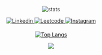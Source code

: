 
<div align="center">

  ![stats](https://github-readme-stats.vercel.app/api?username=udaypatel1&show_icons=true&count_private=true&rank_icon=github&theme=cobalt&hide=issues,contribs)
    
  <a href="https://www.linkedin.com/in/uday3patel/">
    <img
      alt="Linkedin"
      src="https://img.shields.io/badge/LinkedIn-0077B5?style=for-the-badge&logo=linkedin&logoColor=white"
    />
  </a>
  
  <a href="https://leetcode.com/u/uday3patel/">
    <img
      alt="Leetcode"
      src="https://img.shields.io/badge/-LeetCode-FFA116?style=for-the-badge&logo=LeetCode&logoColor=black"
    />
  </a>
  
  <a href="https://www.instagram.com/udaypatel3/">
    <img
      alt="Instagram"
      src="https://img.shields.io/badge/Instagram-E4405F?style=for-the-badge&logo=instagram&logoColor=white"
    />
  </a>

  <h4></h4>
  
</div>

<div align="center">

  [![Top Langs](https://github-readme-stats.vercel.app/api/top-langs/?username=udaypatel1&layout=compact&theme=cobalt&hide_progress=true)](https://github.com/anuraghazra/github-readme-stats)

  ![](https://komarev.com/ghpvc/?username=udaypatel1)

</div>
